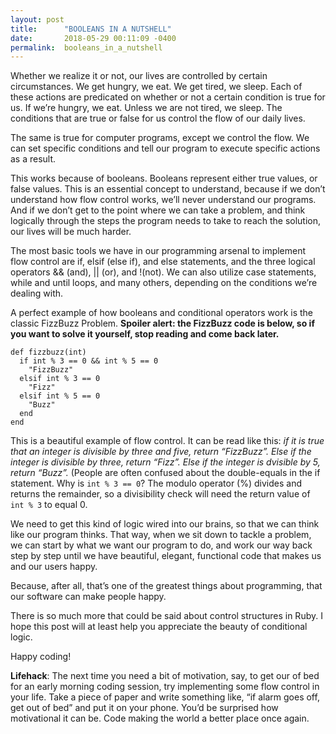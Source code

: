 ```yaml
---
layout: post
title:      "BOOLEANS IN A NUTSHELL"
date:       2018-05-29 00:11:09 -0400
permalink:  booleans_in_a_nutshell
---
```



Whether we realize it or not, our lives are controlled by certain circumstances. We get hungry, we eat. We get tired, we sleep. Each of these actions are predicated on whether or not a certain condition is true for us. If we’re hungry, we eat. Unless we are not tired, we sleep. The conditions that are true or false for us control the flow of our daily lives.
	
The same is true for computer programs, except we control the flow. We can set specific conditions and tell our program to execute specific actions as a result. 
	
This works because of booleans. Booleans represent either true values, or false values. This is an essential concept to understand, because if we don’t understand how flow control works, we’ll never understand our programs. And if we don’t get to the point where we can take a problem, and think logically through the steps the program needs to take to reach the solution, our lives will be much harder.

The most basic tools we have in our programming arsenal to implement flow control are if, elsif (else if), and else statements, and the three logical operators && (and), || (or), and !(not). We can also utilize case statements, while and until loops, and many others, depending on the conditions we’re dealing with.
	
A perfect example of how booleans and conditional operators work is the classic FizzBuzz Problem. **Spoiler alert: the FizzBuzz code is below, so if you want to solve it yourself, stop reading and come back later.**

```
def fizzbuzz(int)
  if int % 3 == 0 && int % 5 == 0
    "FizzBuzz"
  elsif int % 3 == 0
    "Fizz"
  elsif int % 5 == 0
    "Buzz"
  end
end
```

	
This is a beautiful example of flow control. It can be read like this: *if it is true that an integer is divisible by three and five, return “FizzBuzz”. Else if the integer is divisible by three, return “Fizz”. Else if the integer is dvisible by 5, return “Buzz”.* (People are often confused about the double-equals in the if statement. Why is ```int % 3 == 0```? The modulo operator (%) divides and returns the remainder, so a divisibility check will need the return value of  ```int % 3``` to equal 0.
	
We need to get this kind of logic wired into our brains, so that we can think like our program thinks. That way, when we sit down to tackle a problem, we can start by what we want our program to do, and work our way back step by step until we have beautiful, elegant, functional code that makes us and our users happy.
	
Because, after all, that’s one of the greatest things about programming, that our software can make people happy.

There is so much more that could be said about control structures in Ruby. I hope this post will at least help you appreciate the beauty of conditional logic.

Happy coding!

	
**Lifehack**: The next time you need a bit of motivation, say, to get our of bed for an early morning coding session, try implementing some flow control in your life. Take a piece of paper and write something like, “if alarm goes off, get out of bed” and put it on your phone. You’d be surprised how motivational it can be. Code making the world a better place once again.
